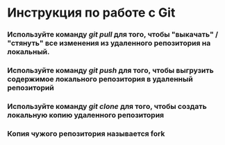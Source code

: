 # Инструкция по работе с Git 

### Используйте команду *git pull* для того, чтобы "выкачать" / "стянуть" все изменения из удаленного репозитория на локальный.

### Используйте команду *git push* для того, чтобы выгрузить содержимое локального репозитория в удаленный репозиторий

### Используйте команду *git clone* для того, чтобы создать локальную копию удаленного репозитория

### Копия чужого репозитория называется fork